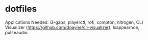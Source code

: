 # dotfiles

Applications Needed:
i3-gaps, playerctl, rofi, compton, nitrogen, CLI Visualizer (https://github.com/dpayne/cli-visualizer), lxappearnce, pulseaudio

